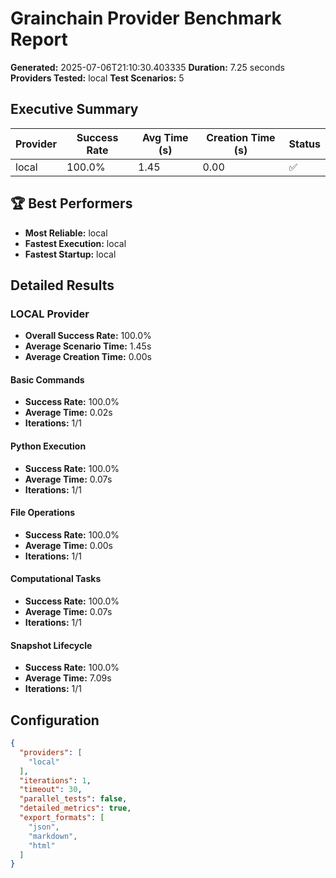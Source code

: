 # Grainchain Provider Benchmark Report

**Generated:** 2025-07-06T21:10:30.403335
**Duration:** 7.25 seconds
**Providers Tested:** local
**Test Scenarios:** 5

## Executive Summary

| Provider | Success Rate | Avg Time (s) | Creation Time (s) | Status |
|----------|--------------|--------------|-------------------|--------|
| local | 100.0% | 1.45 | 0.00 | ✅ |

## 🏆 Best Performers

- **Most Reliable:** local
- **Fastest Execution:** local
- **Fastest Startup:** local

## Detailed Results

### LOCAL Provider

- **Overall Success Rate:** 100.0%
- **Average Scenario Time:** 1.45s
- **Average Creation Time:** 0.00s

#### Basic Commands
- **Success Rate:** 100.0%
- **Average Time:** 0.02s
- **Iterations:** 1/1

#### Python Execution
- **Success Rate:** 100.0%
- **Average Time:** 0.07s
- **Iterations:** 1/1

#### File Operations
- **Success Rate:** 100.0%
- **Average Time:** 0.00s
- **Iterations:** 1/1

#### Computational Tasks
- **Success Rate:** 100.0%
- **Average Time:** 0.07s
- **Iterations:** 1/1

#### Snapshot Lifecycle
- **Success Rate:** 100.0%
- **Average Time:** 7.09s
- **Iterations:** 1/1

## Configuration

```json
{
  "providers": [
    "local"
  ],
  "iterations": 1,
  "timeout": 30,
  "parallel_tests": false,
  "detailed_metrics": true,
  "export_formats": [
    "json",
    "markdown",
    "html"
  ]
}
```
